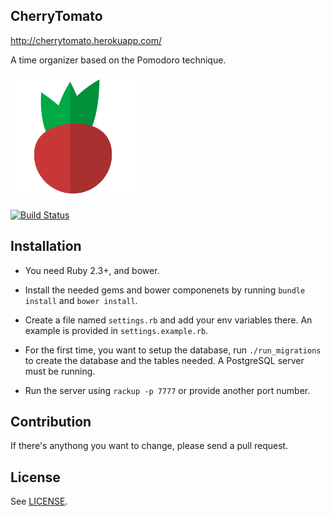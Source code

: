CherryTomato
---

http://cherrytomato.herokuapp.com/

A time organizer based on the Pomodoro technique.

<img src="https://github.com/aaoiki/CherryTomato/blob/master/assets/images/cherrytomato.png" width="200">

[![Build Status](https://travis-ci.org/aaoiki/CherryTomato.svg?branch=master)](https://travis-ci.org/aaoiki/CherryTomato)

## Installation
- You need Ruby 2.3+, and bower.

- Install the needed gems and bower componenets by running `bundle install` and `bower install`.

- Create a file named `settings.rb` and add your env variables there.
  An example is provided in `settings.example.rb`.

- For the first time, you want to setup the database, run
  `./run_migrations` to create the database and the tables needed.
  A PostgreSQL server must be running.

- Run the server using `rackup -p 7777` or provide another port number.

## Contribution
If there's anythong you want to change, please send a pull request.

## License
See [LICENSE](https://github.com/aaoiki/CherryTomato/blob/master/LICENSE).
